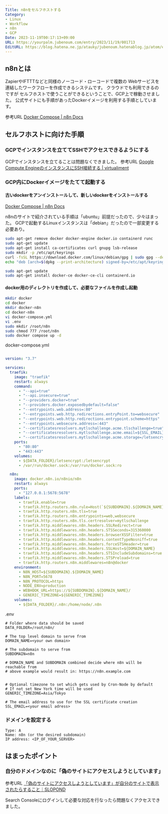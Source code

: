 ```yaml
---
Title: n8nをセルフホストする
Category:
- Linux
- Workflow
- n8n
- GCP
Date: 2023-11-19T00:17:13+09:00
URL: https://yourpalm.jubenoum.com/entry/2023/11/19/001713
EditURL: https://blog.hatena.ne.jp/atauky/jubenoum.hatenablog.jp/atom/entry/6801883189059873775
---
```


## n8nとは

ZapierやIFTTTなどと同様のノーコード・ローコードで複数の
Webサービスを連結したワークフローを作成できるシステムです。
クラウドでも利用できるのですが
セルフホストで使うことができるということで、GCP上で稼動させました。
公式サイトにも手順があったDockerイメージを利用する手順としています。

参考URL
[Docker Compose \| n8n Docs](https://docs.n8n.io/hosting/installation/server-setups/docker-compose/#5-create-docker-compose-file)

## セルフホストに向けた手順

### GCPでインスタンスを立ててSSHでアクセスできるようにする

GCPでインスタンスを立てることは問題なくできました。
参考URL
[Google Compute EngineのインスタンスにSSH接続する \| virtualiment](https://virment.com/how-to-ssh-to-google-compute-engine-instance/)



### GCP内にDockerイメージをたてて起動する

#### 古いdockerをアンインストールして、新しいdockerをインストールする 

[Docker Compose \| n8n Docs](https://docs.n8n.io/hosting/installation/server-setups/docker-compose/)

n8nのサイトで紹介されている手順は「ubuntu」前提だったので、少々はまった。
GCPで起動するLinuxインスタンスは「debian」だったので一部変更する必要あり。

```sh
sudo apt-get remove docker docker-engine docker.io containerd runc
sudo apt-get update
sudo apt-get install ca-certificates curl gnupg lsb-release
sudo mkdir -p /etc/apt/keyrings
curl -fsSL https://download.docker.com/linux/debian/gpg | sudo gpg --dearmor -o /etc/apt/keyrings/docker.gpg
echo "deb [arch=$(dpkg --print-architecture) signed-by=/etc/apt/keyrings/docker.gpg] https://download.docker.com/linux/debian $(lsb_release -cs) stable" | sudo tee /etc/apt/sources.list.d/docker.list > /dev/null

sudo apt-get update
sudo apt-get install docker-ce docker-ce-cli containerd.io
```

#### docker用のディレクトリを作成して、必要なファイルを作成し起動

```sh
mkdir docker
cd docker
mkdir docker-n8n
cd docker-n8n
vi docker-compose.yml
vi .env
sudo mkdir /root/n8n
sudo chmod 777 /root/n8n
sudo docker compose up -d
```

docker-compose.yml

```yaml

version: "3.7"

services:
  traefik:
    image: "traefik"
    restart: always
    command:
      - "--api=true"
      - "--api.insecure=true"
      - "--providers.docker=true"
      - "--providers.docker.exposedbydefault=false"
      - "--entrypoints.web.address=:80"
      - "--entrypoints.web.http.redirections.entryPoint.to=websecure"
      - "--entrypoints.web.http.redirections.entrypoint.scheme=https"
      - "--entrypoints.websecure.address=:443"
      - "--certificatesresolvers.mytlschallenge.acme.tlschallenge=true"
      - "--certificatesresolvers.mytlschallenge.acme.email=${SSL_EMAIL}"
      - "--certificatesresolvers.mytlschallenge.acme.storage=/letsencrypt/acme.json"
    ports:
      - "80:80"
      - "443:443"
    volumes:
      - ${DATA_FOLDER}/letsencrypt:/letsencrypt
      - /var/run/docker.sock:/var/run/docker.sock:ro

  n8n:
    image: docker.n8n.io/n8nio/n8n
    restart: always
    ports:
      - "127.0.0.1:5678:5678"
    labels:
      - traefik.enable=true
      - traefik.http.routers.n8n.rule=Host(`${SUBDOMAIN}.${DOMAIN_NAME}`)
      - traefik.http.routers.n8n.tls=true
      - traefik.http.routers.n8n.entrypoints=web,websecure
      - traefik.http.routers.n8n.tls.certresolver=mytlschallenge
      - traefik.http.middlewares.n8n.headers.SSLRedirect=true
      - traefik.http.middlewares.n8n.headers.STSSeconds=315360000
      - traefik.http.middlewares.n8n.headers.browserXSSFilter=true
      - traefik.http.middlewares.n8n.headers.contentTypeNosniff=true
      - traefik.http.middlewares.n8n.headers.forceSTSHeader=true
      - traefik.http.middlewares.n8n.headers.SSLHost=${DOMAIN_NAME}
      - traefik.http.middlewares.n8n.headers.STSIncludeSubdomains=true
      - traefik.http.middlewares.n8n.headers.STSPreload=true
      - traefik.http.routers.n8n.middlewares=n8n@docker
    environment:
      - N8N_HOST=${SUBDOMAIN}.${DOMAIN_NAME}
      - N8N_PORT=5678
      - N8N_PROTOCOL=https
      - NODE_ENV=production
      - WEBHOOK_URL=https://${SUBDOMAIN}.${DOMAIN_NAME}/
      - GENERIC_TIMEZONE=${GENERIC_TIMEZONE}
    volumes:
      - ${DATA_FOLDER}/.n8n:/home/node/.n8n

```

.env
```
# Folder where data should be saved
DATA_FOLDER=/root/n8n/

# The top level domain to serve from
DOMAIN_NAME=<your own domain>

# The subdomain to serve from
SUBDOMAIN=n8n

# DOMAIN_NAME and SUBDOMAIN combined decide where n8n will be reachable from
# above example would result in: https://n8n.example.com


# Optional timezone to set which gets used by Cron-Node by default
# If not set New York time will be used
GENERIC_TIMEZONE=Asia/Tokyo

# The email address to use for the SSL certificate creation
SSL_EMAIL=<your email adress>
```


### ドメインを設定する

```
Type: A
Name: n8n (or the desired subdomain)
IP address: <IP_OF_YOUR_SERVER>
```


## はまったポイント


### 自分のドメインなのに「偽のサイトにアクセスしようとしています」

参考URL
[「偽のサイトにアクセスしようとしています」が自分のサイトで表示されたらすること｜SLOPOND](https://www.slopond.com/htmlcss/fishing_alert_search_console.html)

Search Consoleにログインして必要な対応を行なったら問題なくアクセスできました。

